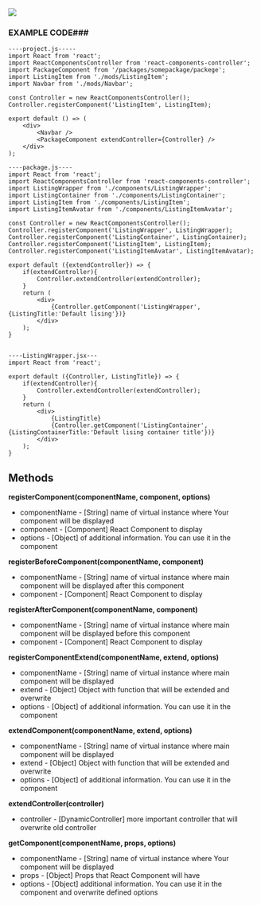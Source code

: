 <img src="https://raw.githubusercontent.com/mprzodala/react-components-controller/master/chart.png">

### EXAMPLE CODE###
```
----project.js-----
import React from 'react';
import ReactComponentsController from 'react-components-controller';
import PackageComponent from '/packages/somepackage/packege';
import ListingItem from './mods/ListingItem';
import Navbar from './mods/Navbar';

const Controller = new ReactComponentsController();
Controller.registerComponent('ListingItem', ListingItem);

export default () => (
    <div>
        <Navbar />
        <PackageComponent extendController={Controller} />
    </div>
);

----package.js----
import React from 'react';
import ReactComponentsController from 'react-components-controller';
import ListingWrapper from './components/ListingWrapper';
import ListingContainer from './components/ListingContainer';
import ListingItem from './components/ListingItem';
import ListingItemAvatar from './components/ListingItemAvatar';

const Controller = new ReactComponentsController();
Controller.registerComponent('ListingWrapper', ListingWrapper);
Controller.registerComponent('ListingContainer', ListingContainer);
Controller.registerComponent('ListingItem', ListingItem);
Controller.registerComponent('ListingItemAvatar', ListingItemAvatar);

export default ({extendController}) => {
    if(extendController){
        Controller.extendController(extendController);
    }
    return (
        <div>
            {Controller.getComponent('ListingWrapper',{ListingTitle:'Default lising'})}
        </div>
    );
}


----ListingWrapper.jsx---
import React from 'react';

export default ({Controller, ListingTitle}) => {
    if(extendController){
        Controller.extendController(extendController);
    }
    return (
        <div>
            {ListingTitle}
            {Controller.getComponent('ListingContainer',{ListingContainerTitle:'Default lising container title'})}
        </div>
    );
}
```

## Methods ##
**registerComponent(componentName, component, options)**

* componentName - [String] name of virtual instance where Your component will be displayed
* component - [Component] React Component to display
* options - [Object] of additional information. You can use it in the component


**registerBeforeComponent(componentName, component)**

* componentName - [String] name of virtual instance where main component will be displayed after this component
* component - [Component] React Component to display


**registerAfterComponent(componentName, component)**

* componentName - [String] name of virtual instance where main component will be displayed before this component
* component - [Component] React Component to display

**registerComponentExtend(componentName, extend, options)**

* componentName - [String] name of virtual instance where main component will be displayed
* extend - [Object] Object with function that will be extended and overwrite
* options - [Object] of additional information. You can use it in the component

**extendComponent(componentName, extend, options)**

* componentName - [String] name of virtual instance where main component will be displayed
* extend - [Object] Object with function that will be extended and overwrite
* options - [Object] of additional information. You can use it in the component

**extendController(controller)**

* controller - [DynamicController] more important controller that will overwrite old controller 

**getComponent(componentName, props, options)**

* componentName - [String] name of virtual instance where Your component will be displayed
* props - [Object] Props that React Component will have
* options - [Object] additional information. You can use it in the component and overwrite defined options
